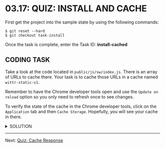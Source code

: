 # 03.17: QUIZ: INSTALL AND CACHE
First get the project into the sample state by using the following commands:

```shell
$ git reset --hard
$ git checkout task-install
```

Once the task is complete, enter the Task ID: **install-cached**

## CODING TASK
Take a look at the code located in `public/js/sw/index.js`. There is an array of URLs to cache there. Your task is to cache those URLs in a cache named `wittr-static-v1`.

Remember to have the Chrome developer tools open and use the `Update on reload` option so you only need to refresh once to see changes.

To verify the state of the cache in the Chrome developer tools, click on the `Application` tab and then `Cache Storage`. Hopefully, you will see your cache in there.

<details>
  <summary>SOLUTION</summary>
  <p>
  
  ```js
  self.addEventListener('install', function(event) {
    var urlsToCache = [
      '/',
      'js/main.js',
      'css/main.css',
      'imgs/icon.png',
      'https://fonts.gstatic.com/s/roboto/v15/2UX7WLTfW3W8TclTUvlFyQ.woff',
      'https://fonts.gstatic.com/s/roboto/v15/d-6IYplOFocCacKzxwXSOD8E0i7KZn-EPnyo3HZu7kw.woff'
    ];
    
    event.waitUntil(
      caches.open('wittr-static-v1')
        .then(function(cache) {
          return cache.addAll(urlsToCache);
        })
    );
  });
  ```
    
  </p>
</details>

- - -

Next: [Quiz: Cache Response](./18-quiz-cache-response.md)